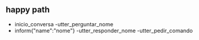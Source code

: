## happy path

* inicio_conversa
    -utter_perguntar_nome
* inform{"name":"nome"}
    -utter_responder_nome
    -utter_pedir_comando



